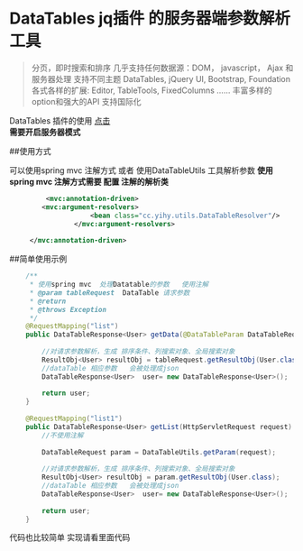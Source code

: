 # DataTables  jq插件  的服务器端参数解析工具



> 分页，即时搜索和排序
> 几乎支持任何数据源：DOM， javascript， Ajax 和 服务器处理
> 支持不同主题 DataTables, jQuery UI, Bootstrap, Foundation
> 各式各样的扩展: Editor, TableTools, FixedColumns ……
> 丰富多样的option和强大的API
> 支持国际化

DataTables 插件的使用  [点击](http://datatables.club/)  
 **需要开启服务器模式** 

##使用方式  

可以使用spring mvc  注解方式 或者 使用DataTableUtils 工具解析参数
 **使用spring mvc 注解方式需要 配置 注解的解析类** 


```xml
         <mvc:annotation-driven>
		<mvc:argument-resolvers>  
                    <bean class="cc.yihy.utils.DataTableResolver"/>  
                </mvc:argument-resolvers>  
		
	 </mvc:annotation-driven>
```


##简单使用示例

``` java
	/**
	 * 使用spring mvc  处理Datatable的参数   使用注解
	 * @param tableRequest  DataTable 请求参数
	 * @return
	 * @throws Exception
	 */
	@RequestMapping("list")
	public DataTableResponse<User> getData(@DataTableParam DataTableRequest tableRequest) throws Exception{
		
		//对请求参数解析，生成 排序条件、列搜索对象、全局搜索对象
		ResultObj<User> resultObj = tableRequest.getResultObj(User.class);
		//dataTable 相应参数   会被处理成json
		DataTableResponse<User>  user= new DataTableResponse<User>();
		
		return user;
	}
	
	@RequestMapping("list1")
	public DataTableResponse<User> getList(HttpServletRequest request) throws Exception{
		//不使用注解
		
		DataTableRequest param = DataTableUtils.getParam(request);
		
		//对请求参数解析，生成 排序条件、列搜索对象、全局搜索对象
		ResultObj<User> resultObj = param.getResultObj(User.class);
		//dataTable 相应参数   会被处理成json
		DataTableResponse<User>  user= new DataTableResponse<User>();
		
		return user;
	}
```

代码也比较简单 实现请看里面代码